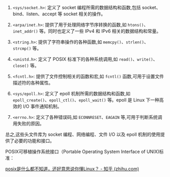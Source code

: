 1. `<sys/socket.h>`: 定义了 socket 编程所需的数据结构和函数,包括 socket、bind、listen、accept 等 socket 相关的操作。

2. `<arpa/inet.h>`: 提供了用于处理网络字节序转换的函数,如 `htons()`、`inet_addr()` 等。同时也定义了一些 IPv4 和 IPv6 相关的数据结构和常量。

3. `<string.h>`: 提供了字符串操作的各种函数,如 `memcpy()`、`strlen()`、`strcmp()` 等。

4. `<unistd.h>`: 定义了 POSIX 标准下的各种系统调用,如 `read()`、`write()`、`close()` 等。

5. `<fcntl.h>`: 提供了文件控制相关的函数和宏,如 `fcntl()` 函数,可用于设置文件描述符的各种属性。

6. `<sys/epoll.h>`: 定义了 epoll 机制所需的数据结构和函数,如 `epoll_create()`、`epoll_ctl()`、`epoll_wait()` 等。epoll 是 Linux 下一种高效的 I/O 事件通知机制。

7. `<errno.h>`: 定义了各种错误码,如 `ECONNRESET`、`EAGAIN` 等,可用于判断系统调用失败的原因。

总之,这些头文件库为 socket 编程、网络编程、文件 I/O 以及 epoll 机制的使用提供了必要的功能和接口。



POSIX可移植操作系统接口（Portable Operating System Interface of UNIX)标准：

[posix是什么都不知道，还好意思说你懂Linux？ - 知乎 (zhihu.com)](https://zhuanlan.zhihu.com/p/392588996)